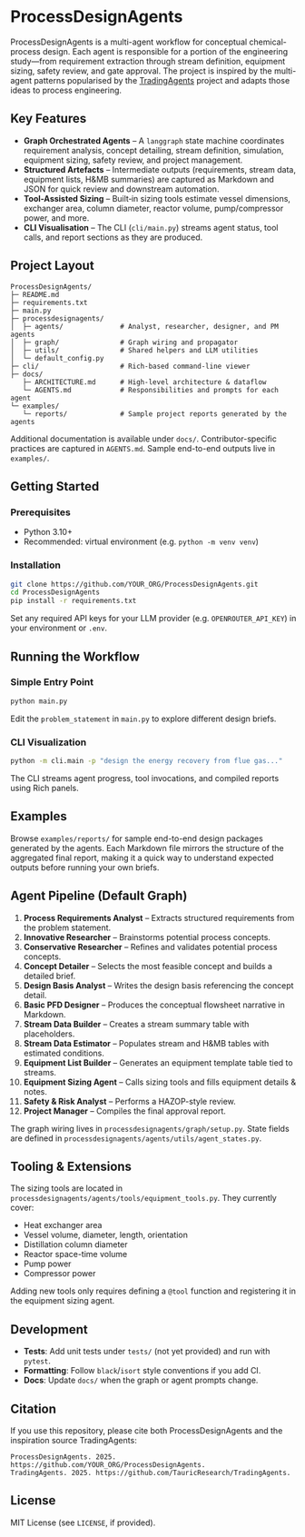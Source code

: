 # ProcessDesignAgents

ProcessDesignAgents is a multi-agent workflow for conceptual chemical-process design. Each agent is responsible for a portion of the engineering study—from requirement extraction through stream definition, equipment sizing, safety review, and gate approval. The project is inspired by the multi-agent patterns popularised by the [TradingAgents](https://github.com/TauricResearch/TradingAgents) project and adapts those ideas to process engineering.

## Key Features

- **Graph Orchestrated Agents** – A `langgraph` state machine coordinates requirement analysis, concept detailing, stream definition, simulation, equipment sizing, safety review, and project management.
- **Structured Artefacts** – Intermediate outputs (requirements, stream data, equipment lists, H&MB summaries) are captured as Markdown and JSON for quick review and downstream automation.
- **Tool-Assisted Sizing** – Built‑in sizing tools estimate vessel dimensions, exchanger area, column diameter, reactor volume, pump/compressor power, and more.
- **CLI Visualisation** – The CLI (`cli/main.py`) streams agent status, tool calls, and report sections as they are produced.

## Project Layout

```
ProcessDesignAgents/
├─ README.md
├─ requirements.txt
├─ main.py
├─ processdesignagents/
│  ├─ agents/              # Analyst, researcher, designer, and PM agents
│  ├─ graph/               # Graph wiring and propagator
│  ├─ utils/               # Shared helpers and LLM utilities
│  └─ default_config.py
├─ cli/                    # Rich-based command-line viewer
├─ docs/
   ├─ ARCHITECTURE.md      # High-level architecture & dataflow
   └─ AGENTS.md            # Responsibilities and prompts for each agent
└─ examples/
   └─ reports/             # Sample project reports generated by the agents
```

Additional documentation is available under `docs/`. Contributor-specific practices are captured in `AGENTS.md`. Sample end-to-end outputs live in `examples/`.

## Getting Started

### Prerequisites

- Python 3.10+
- Recommended: virtual environment (e.g. `python -m venv venv`)

### Installation

```bash
git clone https://github.com/YOUR_ORG/ProcessDesignAgents.git
cd ProcessDesignAgents
pip install -r requirements.txt
```

Set any required API keys for your LLM provider (e.g. `OPENROUTER_API_KEY`) in your environment or `.env`.

## Running the Workflow

### Simple Entry Point

```bash
python main.py
```

Edit the `problem_statement` in `main.py` to explore different design briefs.

### CLI Visualization

```bash
python -m cli.main -p "design the energy recovery from flue gas..."
```

The CLI streams agent progress, tool invocations, and compiled reports using Rich panels.

## Examples

Browse `examples/reports/` for sample end-to-end design packages generated by the agents. Each Markdown file mirrors the structure of the aggregated final report, making it a quick way to understand expected outputs before running your own briefs.

## Agent Pipeline (Default Graph)

1. **Process Requirements Analyst** – Extracts structured requirements from the problem statement.
2. **Innovative Researcher** – Brainstorms potential process concepts.
3. **Conservative Researcher** – Refines and validates potential process concepts.
4. **Concept Detailer** – Selects the most feasible concept and builds a detailed brief.
5. **Design Basis Analyst** – Writes the design basis referencing the concept detail.
6. **Basic PFD Designer** – Produces the conceptual flowsheet narrative in Markdown.
7. **Stream Data Builder** – Creates a stream summary table with placeholders.
8. **Stream Data Estimator** – Populates stream and H&MB tables with estimated conditions.
9. **Equipment List Builder** – Generates an equipment template table tied to streams.
10. **Equipment Sizing Agent** – Calls sizing tools and fills equipment details & notes.
11. **Safety & Risk Analyst** – Performs a HAZOP-style review.
12. **Project Manager** – Compiles the final approval report.

The graph wiring lives in `processdesignagents/graph/setup.py`. State fields are defined in `processdesignagents/agents/utils/agent_states.py`.

## Tooling & Extensions

The sizing tools are located in `processdesignagents/agents/tools/equipment_tools.py`. They currently cover:

- Heat exchanger area
- Vessel volume, diameter, length, orientation
- Distillation column diameter
- Reactor space-time volume
- Pump power
- Compressor power

Adding new tools only requires defining a `@tool` function and registering it in the equipment sizing agent.

## Development

- **Tests**: Add unit tests under `tests/` (not yet provided) and run with `pytest`.
- **Formatting**: Follow `black`/`isort` style conventions if you add CI.
- **Docs**: Update `docs/` when the graph or agent prompts change.

## Citation

If you use this repository, please cite both ProcessDesignAgents and the inspiration source TradingAgents:

```
ProcessDesignAgents. 2025. https://github.com/YOUR_ORG/ProcessDesignAgents.
TradingAgents. 2025. https://github.com/TauricResearch/TradingAgents.
```

## License

MIT License (see `LICENSE`, if provided).
